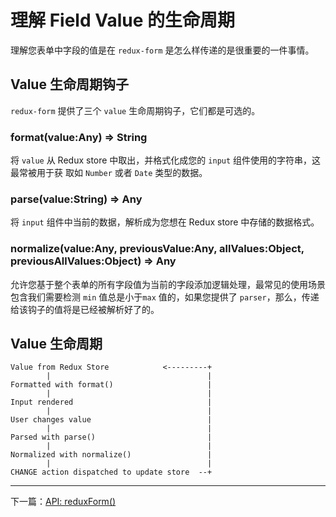 # 理解 Field Value 的生命周期

理解您表单中字段的值是在 `redux-form` 是怎么样传递的是很重要的一件事情。

## Value 生命周期钩子

`redux-form` 提供了三个 `value` 生命周期钩子，它们都是可选的。

### format(value:Any) => String

将 `value` 从 Redux store 中取出，并格式化成您的 `input` 组件使用的字符串，这最常被用于获
取如 `Number` 或者 `Date` 类型的数据。

### parse(value:String) => Any

将 `input` 组件中当前的数据，解析成为您想在 Redux store 中存储的数据格式。

### normalize(value:Any, previousValue:Any, allValues:Object, previousAllValues:Object) => Any

允许您基于整个表单的所有字段值为当前的字段添加逻辑处理，最常见的使用场景包含我们需要检测 `min`
值总是小于`max` 值的，如果您提供了 `parser`，那么，传递给该钩子的值将是已经被解析好了的。

## Value 生命周期

```text
Value from Redux Store            <---------+
        |                                   |
Formatted with format()                     |
        |                                   |
Input rendered                              |
        |                                   |
User changes value                          |
        |                                   |
Parsed with parse()                         |
        |                                   |
Normalized with normalize()                 |
        |                                   |
CHANGE action dispatched to update store  --+
```

----------

下一篇：[API: reduxForm()](api-reduxform.md)

